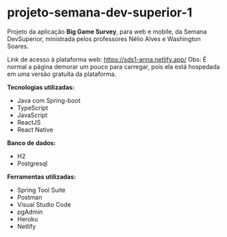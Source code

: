 # projeto-semana-dev-superior-1
Projeto da aplicação **Big Game Survey**, para web e mobile, da Semana DevSuperior, ministrada pelos professores Nélio Alves e Washington Soares.

Link de acesso à plataforma web: https://sds1-anna.netlify.app/
Obs: É normal a página demorar um pouco para carregar, pois ela está hospedada em uma versão gratuita da plataforma.

**Tecnologias utilizadas:**
* Java com Spring-boot
* TypeScript
* JavaScript
* ReactJS
* React Native

**Banco de dados:**
* H2
* Postgresql

**Ferramentas utilizadas:**
* Spring Tool Suite
* Postman
* Visual Studio Code
* pgAdmin
* Heroku
* Netlify

